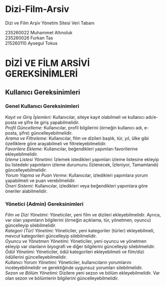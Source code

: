 # Dizi-Film-Arsiv
Dizi ve Film Arşiv Yönetim Sitesi Veri Tabanı  

235260022 Muhammet Altınoluk  
235260026 Furkan Tas  
215260110 Aysegul Tokus  



      
# DİZİ VE FİLM ARSİVİ GEREKSİNİMLERİ
## Kullanıcı Gereksinimleri
### Genel Kullanıcı Gereksinimleri
*Kayıt ve Giriş İşlemleri:* Kullanıcılar, siteye kayıt olabilmeli ve kullanıcı adı/e-posta ve şifre ile giriş yapabilmelidir.  
*Profil Güncelleme:* Kullanıcılar, profil bilgilerini (örneğin kullanıcı adı, e-posta, şifre) güncelleyebilmelidir.  
*Arama ve Filtreleme:* Kullanıcılar, film ve dizileri başlık, tür, yıl, ülke gibi özelliklere göre arayabilmeli ve filtreleyebilmelidir.  
*Favorilere Ekleme:* Kullanıcılar, beğendikleri yapımları favorilerine ekleyebilmelidir.  
*İzleme Listesi Yönetimi:* İzlemek istedikleri yapımları izleme listesine ekleyip bu listedeki yapımların izleme durumunu (İzlenecek, İzleniyor, Tamamlandı) güncelleyebilmelidir.  
*Yorum Yapma ve Puan Verme:* Kullanıcılar, izledikleri yapımlara yorum yapabilmeli ve puan verebilmelidir.  
*Öneri Sistemi:* Kullanıcılar, izledikleri veya beğendikleri yapımlara göre öneriler alabilmelidir.


### Yönetici (Admin) Gereksinimleri  
*Film ve Dizi Yönetimi:* Yöneticiler, yeni film ve dizileri ekleyebilmelidir. Ayrıca, var olan yapımların bilgilerini (örneğin açıklama, tür, yönetmen, oyuncu) güncelleyip silebilmelidir.  
*Kategori (Tür) Yönetimi:* Yöneticiler, yeni kategoriler (türler) ekleyebilmeli, mevcut kategorileri güncelleyip silebilmelidir.  
*Oyuncu ve Yönetmen Yönetimi:* Yöneticiler, yeni oyuncu ve yönetmen ekleyip var olanların biyografi ve diğer bilgilerini güncelleyip silebilmelidir.  
*Ödül Yönetimi:* Yöneticiler, ödül kategorileri ekleyebilmeli ve film/dizi ödüllerini güncelleyebilmelidir.  
*Kullanıcı Yorum Yönetimi:* Yöneticiler, kullanıcıların yorumlarını inceleyebilmelidir ve gerektiğinde uygunsuz yorumları silebilmelidir.  
*Sezon ve Bölüm Yönetimi:* Dizilere yeni sezon ve bölüm ekleyebilmelidir. Var olan sezon ve bölümlerin bilgilerini güncelleyebilmelidir.












